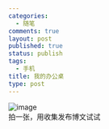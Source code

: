 ```yaml
--- 
categories: 
  - 随笔
comments: true
layout: post
published: true
status: publish
tags: 
  - 手机
title: 我的办公桌
type: post
---
```

<img style="display:block;margin-right:auto;margin-left:auto;" alt="image" src="/images/uploads/2011/01/wpid-1296198733935.jpg">拍一张，用收集发布博文试试<br>
